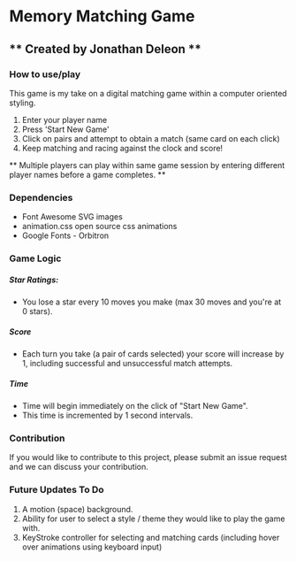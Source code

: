 # Memory Matching Game
## ** Created by Jonathan Deleon **

### How to use/play
This game is my take on a digital matching game within a computer oriented styling.

1. Enter your player name
2. Press 'Start New Game'
3. Click on pairs and attempt to obtain a match (same card on each click)
4. Keep matching and racing against the clock and score!

** Multiple players can play within same game session by entering different player names before a game completes. **


### Dependencies
* Font Awesome SVG images
* animation.css open source css animations
* Google Fonts - Orbitron

### Game Logic
##### Star Ratings:
* You lose a star every 10 moves you make (max 30 moves and you're at 0 stars).

##### Score
* Each turn you take (a pair of cards selected) your score will increase by 1, including successful and unsuccessful match attempts.

##### Time
* Time will begin immediately on the click of "Start New Game".
* This time is incremented by 1 second intervals.

### Contribution
If you would like to contribute to this project, please submit an issue request and we can discuss your contribution.

### Future Updates To Do
1. A motion (space) background.
2. Ability for user to select a style / theme they would like to play the game with.
3. KeyStroke controller for selecting and matching cards (including hover over animations using keyboard input)
